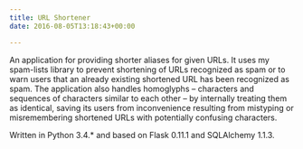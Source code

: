 ```yaml
---
title: URL Shortener
date: 2016-08-05T13:18:43+00:00

---
```


An application for providing shorter aliases for given URLs. It uses my spam-lists library to prevent shortening of URLs recognized as spam or to warn users that an already existing shortened URL has been recognized as spam. The application also handles homoglyphs &#8211; characters and sequences of characters similar to each other &#8211; by internally treating them as identical, saving its users from inconvenience resulting from mistyping or misremembering shortened URLs with potentially confusing characters.

Written in Python 3.4.&#42; and based on Flask 0.11.1 and SQLAlchemy 1.1.3.
